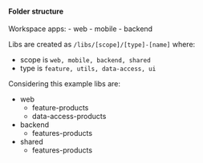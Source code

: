 <h4>Folder structure</h4>
Workspace apps:
- web
- mobile
- backend

Libs are created as `/libs/[scope]/[type]-[name]` where:
- scope is `web, mobile, backend, shared` 
- type is `feature, utils, data-access, ui`

Considering this example libs are:
 - web
   - feature-products
   - data-access-products
 - backend
   - features-products
 - shared
   - features-products

